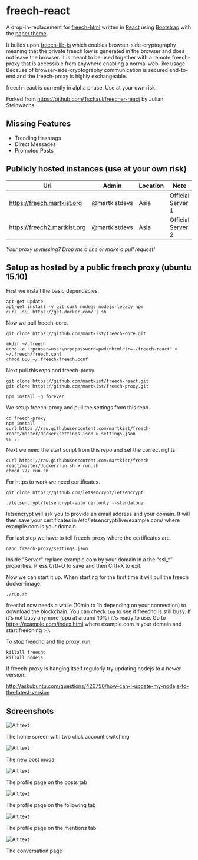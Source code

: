 # freech-react
A drop-in-replacement for [freech-html](https://github.com/martkist/freech-html) written in [React](https://facebook.github.io/react/) using [Bootstrap](http://getbootstrap.com/) with the [paper theme](https://bootswatch.com/paper/).

It builds upon [freech-lib-js](https://github.com/martkist/freech-lib-js) which enables browser-side-cryptography meaning that the private freech key is generated in the browser and does not leave the browser. It is meant to be used together with a remote freech-proxy that is accessible from anywhere enabling a normal web-like usage. Because of browser-side-cryptography communication is secured end-to-end and the freech-proxy is highly exchangeable. 

freech-react is currently in alpha phase. Use at your own risk.

Forked from https://github.com/Tschaul/freecher-react by Julian Steinwachs.

## Missing Features			

* Trending Hashtags
* Direct Messages
* Promoted Posts


## Publicly hosted instances (use at your own risk)

|Url | Admin | Location | Note |
|----- | ----- | ----- | ------|
|https://freech.martkist.org|@martkistdevs|Asia|Official Server 1|
|https://freech2.martkist.org|@martkistdevs|Asia|Official Server 2|

*Your proxy is missing? Drop me a line or make a pull request!*

## Setup as hosted by a public freech proxy (ubuntu 15.10)

First we install the basic dependecies.

```
apt-get update
apt-get install -y git curl nodejs nodejs-legacy npm
curl -sSL https://get.docker.com/ | sh
```

Now we pull freech-core.

```
git clone https://github.com/martkist/freech-core.git

mkdir ~/.freech
echo -e "rpcuser=user\nrpcpassword=pwd\nhtmldir=~/freech-react" > ~/.freech/freech.conf
chmod 600 ~/.freech/freech.conf
```

Next pull this repo and freech-proxy.

```
git clone https://github.com/martkist/freech-react.git
git clone https://github.com/martkist/freech-proxy.git

npm install -g forever
```

We setup freech-proxy and pull the settings from this repo.

```
cd freech-proxy
npm install
curl https://raw.githubusercontent.com/martkist/freech-react/master/docker/settings.json > settings.json
cd ..
```

Next we need the start script from this repo and set the correct rights.

```
curl https://raw.githubusercontent.com/martkist/freech-react/master/docker/run.sh > run.sh
chmod 777 run.sh 
```

For https to work we need certificates.

```
git clone https://github.com/letsencrypt/letsencrypt

./letsencrypt/letsencrypt-auto certonly --standalone
```

letsencrypt will ask you to provide an email address and your domain. It will then save your certificates in /etc/letsencrypt/live/example.com/ where example.com is your domain.

For last step we have to tell freech-proxy where the certificates are.

```
nano freech-proxy/settings.json 
```

Inside "Server" replace example.com by your domain in a the "ssl_*" properties. Press Crtl+O to save and then Crtl+X to exit.

Now we can start it up. When starting for the first time it will pull the freech docker-image.

```
./run.sh
```

freechd now needs a while (10min to 1h depending on your connection) to download the blockchain. You can check `top` to see if freechd is still busy. If it's not busy anymore (cpu at around 10%) it's ready to use. Go to https://example.com/index.html where example.com is your domain and start freeching :-).

To stop freechd and the proxy, run:

```
killall freechd
killall nodejs
```

If freech-proxy is hanging itself regularly try updating nodejs to a newer version:

http://askubuntu.com/questions/426750/how-can-i-update-my-nodejs-to-the-latest-version

## Screenshots

![Alt text](/screenshots/home.png?raw=true "Home")

The home screen with two click account switching

![Alt text](/screenshots/post.png?raw=true "New Post Modal")

The new post modal

![Alt text](/screenshots/profile.png?raw=true "Profile")

The profile page on the posts tab

![Alt text](/screenshots/following.png?raw=true "Following")

The profile page on the following tab

![Alt text](/screenshots/mentions.png?raw=true "Mentions")

The profile page on the mentions tab

![Alt text](/screenshots/conversation.png?raw=true "Conversation")

The conversation page
